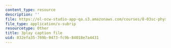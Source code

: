 ```yaml
---
content_type: resource
description: ''
file: https://ol-ocw-studio-app-qa.s3.amazonaws.com/courses/8-03sc-physics-iii-vibrations-and-waves-fall-2016/832efa35769b9473fc9b84018e7a4431_T2n6fVybLcU.srt
file_type: application/x-subrip
resourcetype: Other
title: 3play caption file
uid: 832efa35-769b-9473-fc9b-84018e7a4431
---
```


